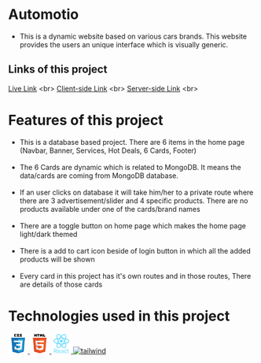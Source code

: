# Automotio
- This is a dynamic website based on various cars brands. This website provides the users an unique interface which is visually generic.

## Links of this project
[Live Link]([https://link-url-here.org](https://brand-shop-c499b.web.app/)https://brand-shop-c499b.web.app/) <br>
[Client-side Link]([[https://link-url-here.org](https://brand-shop-c499b.web.app/)https://brand-shop-c499b.web.app/](https://github.com/programming-hero-web-course-4/b8a10-brandshop-client-side-Abrar-404/tree/main/brand-shop-client)https://github.com/programming-hero-web-course-4/b8a10-brandshop-client-side-Abrar-404/tree/main/brand-shop-client) <br>
[Server-side Link]([[https://link-url-here.org](https://brand-shop-c499b.web.app/)https://brand-shop-c499b.web.app/]([https://github.com/programming-hero-web-course-4/b8a10-brandshop-client-side-Abrar-404/tree/main/brand-shop-client)https://github.com/programming-hero-web-course-4/b8a10-brandshop-client-side-Abrar-404/tree/main/brand-shop-client](https://github.com/programming-hero-web-course-4/b8a10-brandshop-server-side-Abrar-404)https://github.com/programming-hero-web-course-4/b8a10-brandshop-server-side-Abrar-404) <br>


# Features of this project
- This is a database based project. There are 6 items in the home page (Navbar, Banner, Services, Hot Deals, 6 Cards, Footer) <br> <br>
- The 6 Cards are dynamic which is related to MongoDB. It means the data/cards are coming from MongoDB database. <br> <br>
- If an user clicks on database it will take him/her to a private route where there are 3 advertisement/slider and 4 specific products. There are no products available under one of the cards/brand names <br> <br>
- There are a toggle button on home page which makes the home page light/dark themed <br> <br> 
- There is a add to cart icon beside of login button in which all the added products will be shown <br> <br>
- Every card in this project has it's own routes and in those routes, There are details of those cards

# Technologies used in this project

<p align="left"> <a href="https://www.w3schools.com/css/" target="_blank" rel="noreferrer"> <img src="https://raw.githubusercontent.com/devicons/devicon/master/icons/css3/css3-original-wordmark.svg" alt="css3" width="40" height="40"/> </a> <a href="https://www.w3.org/html/" target="_blank" rel="noreferrer"> <img src="https://raw.githubusercontent.com/devicons/devicon/master/icons/html5/html5-original-wordmark.svg" alt="html5" width="40" height="40"/> </a> <a href="https://reactjs.org/" target="_blank" rel="noreferrer"> <img src="https://raw.githubusercontent.com/devicons/devicon/master/icons/react/react-original-wordmark.svg" alt="react" width="40" height="40"/> </a> <a href="https://tailwindcss.com/" target="_blank" rel="noreferrer"> <img src="https://www.vectorlogo.zone/logos/tailwindcss/tailwindcss-icon.svg" alt="tailwind" width="40" height="40"/> </a> </p>



